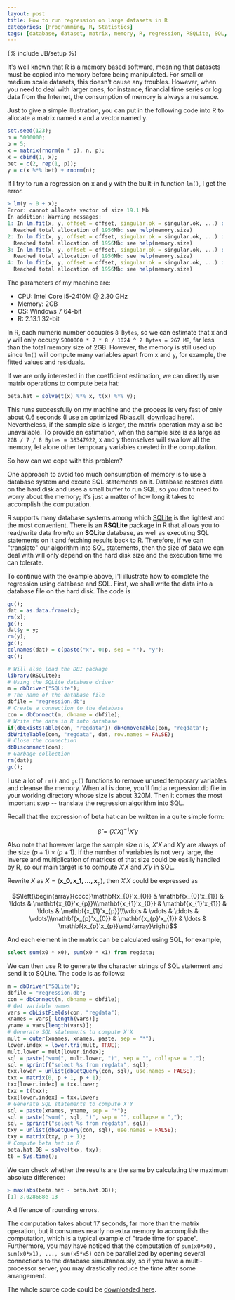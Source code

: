 ```yaml
---
layout: post
title: How to run regression on large datasets in R
categories: [Programming, R, Statistics]
tags: [database, dataset, matrix, memory, R, regression, RSQLite, SQL, SQLite]
---
```

{% include JB/setup %}

It's well known that R is a memory based software, meaning that datasets must be copied into memory before
being manipulated. For small or medium scale datasets, this doesn't cause any troubles.
However, when you need to deal with larger ones, for instance, financial time series or log data
from the Internet, the consumption of memory is always a nuisance.

Just to give a simple illustration, you can put in the following code into R to allocate a matrix
named x and a vector named y.

```r
set.seed(123);
n = 5000000;
p = 5;
x = matrix(rnorm(n * p), n, p);
x = cbind(1, x);
bet = c(2, rep(1, p));
y = c(x %*% bet) + rnorm(n);
```

If I try to run a regression on x and y with the built-in function `lm()`, I get the error.

```r
> lm(y ~ 0 + x);
Error: cannot allocate vector of size 19.1 Mb
In addition: Warning messages:
1: In lm.fit(x, y, offset = offset, singular.ok = singular.ok, ...) :
  Reached total allocation of 1956Mb: see help(memory.size)
2: In lm.fit(x, y, offset = offset, singular.ok = singular.ok, ...) :
  Reached total allocation of 1956Mb: see help(memory.size)
3: In lm.fit(x, y, offset = offset, singular.ok = singular.ok, ...) :
  Reached total allocation of 1956Mb: see help(memory.size)
4: In lm.fit(x, y, offset = offset, singular.ok = singular.ok, ...) :
  Reached total allocation of 1956Mb: see help(memory.size)
```

The parameters of my machine are:

- CPU: Intel Core i5-2410M @ 2.30 GHz
- Memory: 2GB
- OS: Windows 7 64-bit
- R: 2.13.1 32-bit

In R, each numeric number occupies `8 Bytes`, so we can estimate that x and y will only occupy
`5000000 * 7 * 8 / 1024 ^ 2 Bytes = 267 MB`, far less than the total memory size of 2GB.
However, the memory is still used up since `lm()` will compute many variables apart from
x and y, for example, the fitted values and residuals.

If we are only interested in the coefficient estimation, we can directly use matrix operations
to compute beta hat:
```r
beta.hat = solve(t(x) %*% x, t(x) %*% y);
```

This runs successfully on my machine and the process is very fast of only about 0.6 seconds
(I use an optimized Rblas.dll, [download here](http://yixuan.cos.name/en/wp-content/uploads/2011/10/Rblas_gotoblas.tar.gz)). Nevertheless, if the sample size is larger,
the matrix operation may also be unavailable. To provide an estimation,
when the sample size is as large as `2GB / 7 / 8 Bytes = 38347922`,
x and y themselves will swallow all the memory, let alone other temporary variables created
in the computation.

So how can we cope with this problem?

One approach to avoid too much consumption of memory is to use a database system and excute SQL
statements on it. Database restores data on the hard disk and uses a small buffer to run SQL,
so you don't need to worry about the memory;
it's just a matter of how long it takes to accomplish the computation.

R supports many database systems among which [SQLite](http://www.sqlite.org/) is the lightest and the most convenient.
There is an **RSQLite** package in R that allows you to read/write data from/to an **SQLite** database,
as well as executing SQL statements on it and fetching results back to R. Therefore, if we can
"translate" our algorithm into SQL statements, then the size of data we can deal with will only depend on
the hard disk size and the execution time we can tolerate.

To continue with the example above, I'll illustrate how to complete the regression using database and SQL.
First, we shall write the data into a database file on the hard disk. The code is

```r
gc();
dat = as.data.frame(x);
rm(x);
gc();
dat$y = y;
rm(y);
gc();
colnames(dat) = c(paste("x", 0:p, sep = ""), "y");
gc();

# Will also load the DBI package
library(RSQLite);
# Using the SQLite database driver
m = dbDriver("SQLite");
# The name of the database file
dbfile = "regression.db";
# Create a connection to the database
con = dbConnect(m, dbname = dbfile);
# Write the data in R into database
if(dbExistsTable(con, "regdata")) dbRemoveTable(con, "regdata");
dbWriteTable(con, "regdata", dat, row.names = FALSE);
# Close the connection
dbDisconnect(con);
# Garbage collection
rm(dat);
gc();
```

I use a lot of `rm()` and `gc()` functions to remove unused temporary variables and cleanse the memory.
When all is done, you'll find a regression.db file in your working directory whose size is about 320M.
Then it comes the most important step -- translate the regression algorithm into SQL.

Recall that the expression of beta hat can be written in a quite simple form:

$$\hat{\beta}=(X'X)^{-1}X'y$$

Also note that however large the sample size $n$ is, $X'X$ and $X'y$ are always of the size
$(p+1) \times (p+1)$. If the number of variables is not very large, the inverse and multiplication
of matrices of that size could be easily handled by R, so our main target is to compute
$X'X$ and $X'y$ in SQL.

Rewrite $X$ as $X=(\mathbf{x\_0,x\_1,\ldots,x_p})$, then $X'X$ could be expressed as

$$\left(\begin{array}{cccc}\mathbf{x_{0}'x_{0}} & \mathbf{x_{0}'x_{1}} & \ldots & \mathbf{x_{0}'x_{p}}\\\mathbf{x_{1}'x_{0}} & \mathbf{x_{1}'x_{1}} & \ldots & \mathbf{x_{1}'x_{p}}\\\vdots & \vdots & \ddots & \vdots\\\mathbf{x_{p}'x_{0}} & \mathbf{x_{p}'x_{1}} & \ldots & \mathbf{x_{p}'x_{p}}\end{array}\right)$$

And each element in the matrix can be calculated using SQL, for example,

```sql
select sum(x0 * x0), sum(x0 * x1) from regdata;
```

We can then use R to generate the character strings of SQL statement and send it to SQLite.
The code is as follows:

```r
m = dbDriver("SQLite");
dbfile = "regression.db";
con = dbConnect(m, dbname = dbfile);
# Get variable names
vars = dbListFields(con, "regdata");
xnames = vars[-length(vars)];
yname = vars[length(vars)];
# Generate SQL statements to compute X'X
mult = outer(xnames, xnames, paste, sep = "*");
lower.index = lower.tri(mult, TRUE);
mult.lower = mult[lower.index];
sql = paste("sum(", mult.lower, ")", sep = "", collapse = ",");
sql = sprintf("select %s from regdata", sql);
txx.lower = unlist(dbGetQuery(con, sql), use.names = FALSE);
txx = matrix(0, p + 1, p + 1);
txx[lower.index] = txx.lower;
txx = t(txx);
txx[lower.index] = txx.lower;
# Generate SQL statements to compute X'Y
sql = paste(xnames, yname, sep = "*");
sql = paste("sum(", sql, ")", sep = "", collapse = ",");
sql = sprintf("select %s from regdata", sql);
txy = unlist(dbGetQuery(con, sql), use.names = FALSE);
txy = matrix(txy, p + 1);
# Compute beta hat in R
beta.hat.DB = solve(txx, txy);
t6 = Sys.time();
```

We can check whether the results are the same by calculating the maximum absolute difference:

```r
> max(abs(beta.hat - beta.hat.DB));
[1] 3.028688e-13
```

A difference of rounding errors.

The computation takes about 17 seconds, far more than the matrix operation, but it consumes nearly
no extra memory to accomplish the computation, which is a typical example of "trade time for space".
Furthermore, you may have noticed that the computation of
`sum(x0*x0), sum(x0*x1), ..., sum(x5*x5)` can be parallelized by opening several connections to the database
simultaneously, so if you have a multi-processor server, you may drastically reduce the time
after some arrangement.

The whole source code could be [downloaded here](https://github.com/downloads/yixuan/en/DB_regression.tar.gz).
